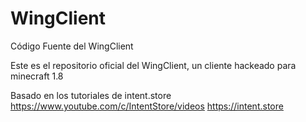 # WingClient
Código Fuente del WingClient

Este es el repositorio oficial del WingClient, un cliente hackeado para minecraft 1.8

Basado en los tutoriales de intent.store https://www.youtube.com/c/IntentStore/videos https://intent.store
